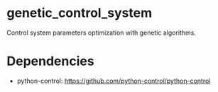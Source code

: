 # genetic_control_system
Control system parameters optimization with genetic algorithms.

Dependencies
============

- python-control: https://github.com/python-control/python-control
